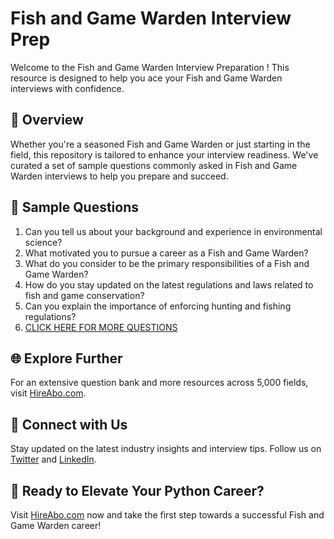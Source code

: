 # Fish and Game Warden Interview Prep

Welcome to the Fish and Game Warden Interview Preparation ! This resource is designed to help you ace your Fish and Game Warden interviews with confidence.

## 🚀 Overview

Whether you're a seasoned Fish and Game Warden or just starting in the field, this repository is tailored to enhance your interview readiness. We've curated a set of sample questions commonly asked in Fish and Game Warden interviews to help you prepare and succeed.

## 📝 Sample Questions

1. Can you tell us about your background and experience in environmental science?
2. What motivated you to pursue a career as a Fish and Game Warden?
3. What do you consider to be the primary responsibilities of a Fish and Game Warden?
4. How do you stay updated on the latest regulations and laws related to fish and game conservation?
5. Can you explain the importance of enforcing hunting and fishing regulations?
6. [CLICK HERE FOR MORE QUESTIONS](https://hireabo.com/job/10_1_25/Fish%20and%20Game%20Warden)

## 🌐 Explore Further

For an extensive question bank and more resources across 5,000 fields, visit [HireAbo.com](https://www.hireabo.com).

## 📱 Connect with Us

Stay updated on the latest industry insights and interview tips. Follow us on [Twitter](https://twitter.com/hireabo) and [LinkedIn](https://www.linkedin.com/in/hire-abo-3609972a8/).

## 🚀 Ready to Elevate Your Python Career?

Visit [HireAbo.com](https://www.hireabo.com) now and take the first step towards a successful Fish and Game Warden career!